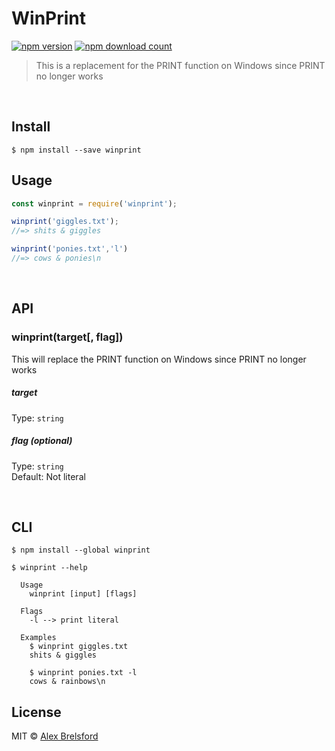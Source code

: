 # WinPrint

[![npm version](https://img.shields.io/npm/v/winprint.svg)](https://www.npmjs.com/package/winprint)
[![npm download count](http://img.shields.io/npm/dm/winprint.svg?style=flat)](http://npmjs.org/winprint)

> This is a replacement for the PRINT function on Windows since PRINT no longer works

<br>

## Install

```
$ npm install --save winprint
```


## Usage

```js
const winprint = require('winprint');

winprint('giggles.txt');
//=> shits & giggles

winprint('ponies.txt','l')
//=> cows & ponies\n
```

<br>

## API

### winprint(target[, flag])

This will replace the PRINT function on Windows since PRINT no longer works

##### target

Type: `string`

##### flag (optional)

Type: `string`<br>
Default: Not literal

<br>

## CLI

```
$ npm install --global winprint
```

```
$ winprint --help

  Usage
    winprint [input] [flags]

  Flags
    -l --> print literal

  Examples
    $ winprint giggles.txt
    shits & giggles

    $ winprint ponies.txt -l
    cows & rainbows\n
```


## License

MIT © [Alex Brelsford](abrelsfo.github.io)
